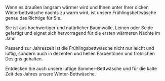 Wenn es draußen langsam wärmer wird und Ihnen unter Ihrer dicken Winterbettwäsche nachts zu warm wird, ist unsere Frühlingsbettwäsche genau das Richtige für Sie.

Sie ist aus hochwertiger und natürlicher Baumwolle, Leinen oder Seide gefertigt und eignet sich hervorragend für die ersten wärmeren Nächte im Jahr.

Passend zur Jahreszeit ist die Frühlingsbettwäsche nicht nur leicht und luftig, sondern auch in dezenten und hellen Farbentönen und fröhlichen Designs gehalten.

Entdecken Sie auch unsere luftige Sommer-Bettwäsche und für die kalte Zeit des Jahres unsere Winter-Bettwäsche.

